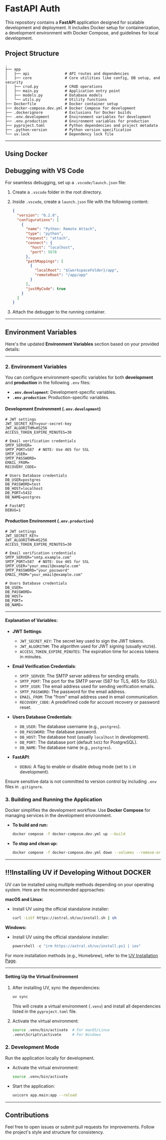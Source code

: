 # FastAPI Auth

This repository contains a **FastAPI** application designed for scalable development and deployment. It includes Docker setup for containerization, a development environment with Docker Compose, and guidelines for local development.

## Project Structure

```
.
├── app
│   ├── api                # API routes and dependencies
│   ├── core               # Core utilities like config, DB setup, and security
│   ├── crud.py            # CRUD operations
│   ├── main.py            # Application entry point
│   ├── models.py          # Database models
│   └── utils.py           # Utility functions
├── Dockerfile             # Docker container setup
├── docker-compose.dev.yml # Docker Compose for development
├── .dockerignore          # Exclusions for Docker builds
├── .env.development       # Environment variables for development
├── .env.production        # Environment variables for production
├── pyproject.toml         # Python dependencies and project metadata
├── .python-version        # Python version specification
└── uv.lock                # Dependency lock file
```

---
## Using Docker

## Debugging with VS Code

For seamless debugging, set up a `.vscode/launch.json` file:

1. Create a `.vscode` folder in the root directory.
2. Inside `.vscode`, create a `launch.json` file with the following content:

    ```json
    {
      "version": "0.2.0",
      "configurations": [
        {
          "name": "Python: Remote Attach",
          "type": "python",
          "request": "attach",
          "connect": {
            "host": "localhost",
            "port": 5678
          },
          "pathMappings": [
            {
              "localRoot": "${workspaceFolder}/app",
              "remoteRoot": "/app/app"
            }
          ],
          "justMyCode": true
        }
      ]
    }
    ```

3. Attach the debugger to the running container.

---

## Environment Variables

Here's the updated **Environment Variables** section based on your provided details:

---

### 2. Environment Variables

You can configure environment-specific variables for both **development** and **production** in the following `.env` files:

- **`.env.development`**: Development-specific variables.
- **`.env.production`**: Production-specific variables.

#### **Development Environment (`.env.development`)**

```dotenv
# JWT settings
JWT_SECRET_KEY=your-secret-key
JWT_ALGORITHM=HS256
ACCESS_TOKEN_EXPIRE_MINUTES=30

# Email verification credentials
SMTP_SERVER=
SMTP_PORT=587  # NOTE: Use 465 for SSL
SMTP_USER=
SMTP_PASSWORD=
EMAIL_FROM=
RECOVERY_CODE=

# Users Database credentials
DB_USER=postgres
DB_PASSWORD=test
DB_HOST=localhost
DB_PORT=5432
DB_NAME=postgres

# FastAPI
DEBUG=1
```

#### **Production Environment (`.env.production`)**

```dotenv
# JWT settings
JWT_SECRET_KEY=
JWT_ALGORITHM=HS256
ACCESS_TOKEN_EXPIRE_MINUTES=30

# Email verification credentials
SMTP_SERVER="smtp.example.com"
SMTP_PORT=587  # NOTE: Use 465 for SSL
SMTP_USER="your_email@example.com"
SMTP_PASSWORD="your_password"
EMAIL_FROM="your_email@example.com"

# Users Database credentials
DB_USER=
DB_PASSWORD=
DB_HOST=
DB_PORT=
DB_NAME=
```

---

#### **Explanation of Variables:**

- **JWT Settings**:
  - `JWT_SECRET_KEY`: The secret key used to sign the JWT tokens.
  - `JWT_ALGORITHM`: The algorithm used for JWT signing (usually `HS256`).
  - `ACCESS_TOKEN_EXPIRE_MINUTES`: The expiration time for access tokens in minutes.
  
- **Email Verification Credentials**:
  - `SMTP_SERVER`: The SMTP server address for sending emails.
  - `SMTP_PORT`: The port for the SMTP server (587 for TLS, 465 for SSL).
  - `SMTP_USER`: The email address used for sending verification emails.
  - `SMTP_PASSWORD`: The password for the email address.
  - `EMAIL_FROM`: The "from" email address used in email communication.
  - `RECOVERY_CODE`: A predefined code for account recovery or password reset.

- **Users Database Credentials**:
  - `DB_USER`: The database username (e.g., `postgres`).
  - `DB_PASSWORD`: The database password.
  - `DB_HOST`: The database host (usually `localhost` in development).
  - `DB_PORT`: The database port (default `5432` for PostgreSQL).
  - `DB_NAME`: The database name (e.g., `postgres`).

- **FastAPI**:
  - `DEBUG`: A flag to enable or disable debug mode (set to `1` in development).

Ensure sensitive data is not committed to version control by including `.env` files in `.gitignore`.

### 3. Building and Running the Application
Docker simplifies the development workflow. Use **Docker Compose** for managing services in the development environment.

- **To build and run:**
  ```bash
  docker compose -f docker-compose.dev.yml up --build
  ```

- **To stop and clean up:**
  ```bash
  docker compose -f docker-compose.dev.yml down --volumes --remove-orphans --rmi all
  ```

---


## **!!!Installing UV if Developing Without DOCKER**

UV can be installed using multiple methods depending on your operating system. Here are the recommended approaches:

**macOS and Linux:**
- Install UV using the official standalone installer:
  ```bash
  curl -LsSf https://astral.sh/uv/install.sh | sh
  ```

**Windows:**
- Install UV using the official standalone installer:
  ```powershell
  powershell -c "irm https://astral.sh/uv/install.ps1 | iex"
  ```
For more installation methods (e.g., Homebrew), refer to the [UV Installation Page](https://github.com/jmcdo29/uv#installation).

---

#### **Setting Up the Virtual Environment**
1. After installing UV, sync the dependencies:
   ```bash
   uv sync
   ```
   This will create a virtual environment (`.venv`) and install all dependencies listed in the `pyproject.toml` file.

2. Activate the virtual environment:
   ```bash
   source .venv/bin/activate  # For macOS/Linux
   .venv\Scripts\activate     # For Windows
   ```

### 2. Development Mode
Run the application locally for development.

- Activate the virtual environment:
  ```bash
  source .venv/bin/activate
  ```

- Start the application:
  ```bash
  uvicorn app.main:app --reload
  ```

---

## Contributions

Feel free to open issues or submit pull requests for improvements. Follow the project's style and structure for consistency.
